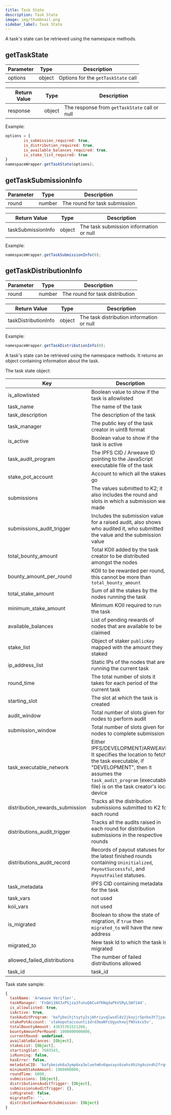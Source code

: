 ```yaml
---
title: Task State
description: Task State
image: img/thumbnail.png
sidebar_label: Task State
---
```


A task's state can be retrieved using the namespace methods.

## getTaskState

| Parameter | Type   | Description                        |
|-----------|--------|------------------------------------|
| options   | object | Options for the `getTaskState` call|

| Return Value | Type    | Description                                  |
|--------------|---------|----------------------------------------------|
| response     | object  | The response from `getTaskState` call or null|

Example:

```js
options = {
        is_submission_required: true,
        is_distribution_required: true,
        is_available_balances_required: true,
        is_stake_list_required: true
}
namespaceWrapper.getTaskState(options);
```

## getTaskSubmissionInfo

| Parameter | Type   | Description                   |
|-----------|--------|-------------------------------|
| round     | number    | The round for task submission |

| Return Value        | Type    | Description                                    |
|---------------------|---------|------------------------------------------------|
| taskSubmissionInfo  | object  | The task submission information or null        |

Example:

```js
namespaceWrapper.getTaskSubmissionInfo(0);
```

## getTaskDistributionInfo

| Parameter | Type   | Description                      |
|-----------|--------|----------------------------------|
| round     | number   | The round for task distribution  |

| Return Value          | Type    | Description                                       |
|-----------------------|---------|---------------------------------------------------|
| taskDistributionInfo  | object  | The task distribution information or null         |

Example:

```js
namespaceWrapper.getTaskDistributionInfo(0);
```

A task's state can be retrieved using the namespace methods. It returns an object containing information about the task. <br />

The task state object:

| Key                             | Description                                                                                                                                        |
| ------------------------------- | -------------------------------------------------------------------------------------------------------------------------------------------------- |
| is_allowlisted                  | Boolean value to show if the task is allowlisted                                                                                                   |
| task_name                       | The name of the task                                                                                                                               |
| task_description                | The description of the task                                                                                                                        |
| task_manager                    | The public key of the task creator in uint8 format                                                                                                 |
| is_active                       | Boolean value to show if the task is active                                                                                                        |
| task_audit_program              | The IPFS CID / Arweave ID pointing to the JavaScript executable file of the task                                                                   |
| stake_pot_account               | Account to which all the stakes go                                                                                                               |
| submissions                     | The values submitted to K2; it also includes the round and slots in which a submission was made                                                   |
| submissions_audit_trigger       | Includes the submission value for a raised audit, also shows who audited it, who submitted the value and the submission value |
| total_bounty_amount             | Total KOII added by the task creator to be distributed amongst the nodes                                                                          |
| bounty_amount_per_round         | KOII to be rewarded per round, this cannot be more than `total_bounty_amount`                                                                        |
| total_stake_amount              | Sum of all the stakes by the nodes running the task                                                                                               |
| minimum_stake_amount            | Minimum KOII required to run the task                                                                                                              |
| available_balances              | List of pending rewards of nodes that are available to be claimed                                                                 |
| stake_list                      | Object of staker `publicKey` mapped with the amount they staked                                                                                     |
| ip_address_list                 | Static IPs of the nodes that are running the current task                                                                                         |
| round_time                      | The total number of slots it takes for each period of the current task                                                                            |
| starting_slot                   | The slot at which the task is created                                                                                                             |
| audit_window                    | Total number of slots given for nodes to perform audit                                                                                             |
| submission_window               | Total number of slots given for nodes to complete submission                                                                                      |
| task_executable_network         | Either IPFS/DEVELOPMENT/ARWEAVE. It specifies the location to fetch the task executable, if "DEVELOPMENT", then it assumes the `task_audit_program` (executable file) is on the task creator's local device           |
| distribution_rewards_submission | Tracks all the distribution submissions submitted to K2 for each round                                                                            |
| distributions_audit_trigger     | Tracks all the audits raised in each round for distribution submissions in the respective rounds                                                  |
| distributions_audit_record      | Records of payout statuses for the latest finished rounds containing `Uninitialized`, `PayoutSuccessful`, and `PayoutFailed` statuses.             |
| task_metadata                   | IPFS CID containing metadata for the task                                                                                                 |
| task_vars                       | not used                                                                                                                                           |
| koii_vars                       | not used                                                                                                                                           |
| is_migrated                     | Boolean to show the state of migration, if `true` then `migrated_to` will have the new address                                                      |
| migrated_to                     | New task Id to which the task is migrated                                                                                                  |
| allowed_failed_distributions       | The number of failed distributions allowed                                                                                                 |
| task_id       | task_id                                                                                                 |

Task state sample:

```js
{
  taskName: 'Arweave Verifier',
  taskManager: 'FnQm11NXJxPSjza3fuhuQ6Cu4fKNqdaPkVSRyLSWf14d',
  is_allowlisted: true,
  isActive: true,
  taskAuditProgram: 'bafybeihjtsyty2sjmhriyvqlwxdldz2jkoyjr5pnko3t7jyais4kpgcdhm',
  stakePotAccount: 'stakepotaccounti1drd3maNYcUgyohxwjfNVskco5v',
  totalBountyAmount: 43635761521266,
  bountyAmountPerRound: 1000000000000,
  currentRound: undefined,
  availableBalances: [Object],
  stakeList: [Object],
  startingSlot: 7603543,
  isRunning: false,
  hasError: false,
  metadataCID: 'bafybeiek6a3ymp6xa3wluetm6v6qwsays6swhs4hihg4uzn4h2frqmzsui',
  minimumStakeAmount: 1900000000,
  roundTime: 6000,
  submissions: [Object],
  distributionsAuditTrigger: [Object],
  submissionsAuditTrigger: {},
  isMigrated: false,
  migratedTo: '',
  distributionRewardsSubmission: [Object]
}
```
